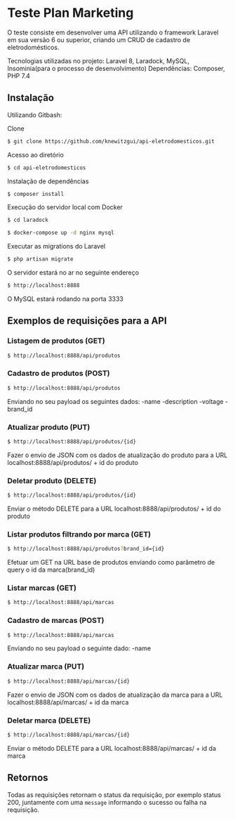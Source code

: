 # Teste Plan Marketing

O teste consiste em desenvolver uma API utilizando o framework Laravel em sua versão 6 ou superior, criando um CRUD de cadastro de eletrodomésticos.

Tecnologias utilizadas no projeto: Laravel 8, Laradock, MySQL, Insominia(para o processo de desenvolvimento)
Dependências: Composer, PHP 7.4

## Instalação
Utilizando Gitbash:

Clone

```bash
$ git clone https://github.com/knewitzgui/api-eletrodomesticos.git
```

Acesso ao diretório

```bash
$ cd api-eletrodomesticos
```

Instalação de dependências

```bash
$ composer install
```

Execução do servidor local com Docker

```bash
$ cd laradock
```
```bash
$ docker-compose up -d nginx mysql
```

Executar as migrations do Laravel

```bash
$ php artisan migrate
```

O servidor estará no ar no seguinte endereço

```bash
$ http://localhost:8888
```

O MySQL estará rodando na porta 3333

## Exemplos de requisições para a API

### Listagem de produtos (GET)

```bash
$ http://localhost:8888/api/produtos
```

### Cadastro de produtos (POST)

```bash
$ http://localhost:8888/api/produtos
```
Enviando no seu payload os seguintes dados:
-name
-description
-voltage
-brand_id

### Atualizar produto (PUT)

```bash
$ http://localhost:8888/api/produtos/{id}
```
Fazer o envio de JSON com os dados de atualização do produto para a URL localhost:8888/api/produtos/ + id do produto

### Deletar produto (DELETE)

```bash
$ http://localhost:8888/api/produtos/{id}
```
Enviar o método DELETE para a URL localhost:8888/api/produtos/ + id do produto

### Listar produtos filtrando por marca (GET)

```bash
$ http://localhost:8888/api/produtos?brand_id={id}
```
Efetuar um GET na URL base de produtos enviando como parâmetro de query o id da marca(brand_id)

### Listar marcas (GET)

```bash
$ http://localhost:8888/api/marcas
```

### Cadastro de marcas (POST)

```bash
$ http://localhost:8888/api/marcas
```
Enviando no seu payload o seguinte dado:
-name

### Atualizar marca (PUT)

```bash
$ http://localhost:8888/api/marcas/{id}
```
Fazer o envio de JSON com os dados de atualização da marca para a URL localhost:8888/api/marcas/ + id da marca

### Deletar marca (DELETE)

```bash
$ http://localhost:8888/api/marcas/{id}
```
Enviar o método DELETE para a URL localhost:8888/api/marcas/ + id da marca

## Retornos

Todas as requisições retornam o status da requisição, por exemplo status 200, juntamente com uma ``message`` informando o sucesso ou falha na requisição.
